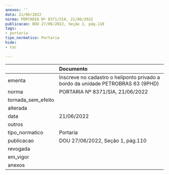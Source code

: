 ```yaml
---
anexos: ''
data: 21/06/2022
norma: PORTARIA Nº 8371/SIA, 21/06/2022
publicacao: DOU 27/06/2022, Seção 1, pág.110
tags:
- portaria
tipo_normatico: Portaria
hide: 
- toc 
 
---
```


|                    | Documento                                                                       |
|:-------------------|:--------------------------------------------------------------------------------|
| ementa             | Inscreve no cadastro o heliponto privado a bordo da unidade PETROBRAS 63 (9PHD) |
| norma              | PORTARIA Nº 8371/SIA, 21/06/2022                                                |
| tornada_sem_efeito |                                                                                 |
| alterada           |                                                                                 |
| data               | 21/06/2022                                                                      |
| outros             |                                                                                 |
| tipo_normatico     | Portaria                                                                        |
| publicacao         | DOU 27/06/2022, Seção 1, pág.110                                                |
| revogada           |                                                                                 |
| em_vigor           |                                                                                 |
| anexos             |                                                                                 |